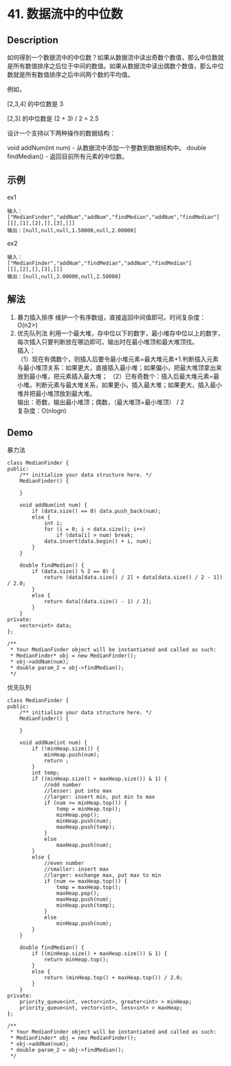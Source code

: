 # 41. 数据流中的中位数
## Description
如何得到一个数据流中的中位数？如果从数据流中读出奇数个数值，那么中位数就是所有数值排序之后位于中间的数值。如果从数据流中读出偶数个数值，那么中位数就是所有数值排序之后中间两个数的平均值。

例如，

[2,3,4] 的中位数是 3

[2,3] 的中位数是 (2 + 3) / 2 = 2.5

设计一个支持以下两种操作的数据结构：

void addNum(int num) - 从数据流中添加一个整数到数据结构中。
double findMedian() - 返回目前所有元素的中位数。

## 示例
ex1
```
输入：
["MedianFinder","addNum","addNum","findMedian","addNum","findMedian"]
[[],[1],[2],[],[3],[]]
输出：[null,null,null,1.50000,null,2.00000]
```
ex2
```
输入：
["MedianFinder","addNum","findMedian","addNum","findMedian"]
[[],[2],[],[3],[]]
输出：[null,null,2.00000,null,2.50000]
```

## 解法
1. 暴力插入排序
维护一个有序数组，直接返回中间值即可。时间复杂度：O(n<sop>2</sop>>)  
2. 优先队列法
利用一个最大堆，存中位以下的数字，最小堆存中位以上的数字，每次插入只要判断放在哪边即可。输出时在最小堆顶和最大堆顶找。  
插入：  
（1）现在有偶数个，则插入后要令最小堆元素=最大堆元素+1.判断插入元素与最小堆顶关系：如果更大，直接插入最小堆；如果偏小，把最大堆顶拿出来放到最小堆，把元素插入最大堆；
（2）已有奇数个：插入后最大堆元素=最小堆。判断元素与最大堆关系，如果更小，插入最大堆；如果更大，插入最小堆并把最小堆顶放到最大堆。  
输出：奇数，输出最小堆顶；偶数，（最大堆顶+最小堆顶） / 2  
复杂度：O(nlogn)

## Demo
暴力法
```
class MedianFinder {
public:
    /** initialize your data structure here. */
    MedianFinder() {
        
    }
    
    void addNum(int num) {
        if (data.size() == 0) data.push_back(num);
        else {
            int i;
            for (i = 0; i < data.size(); i++) 
                if (data[i] > num) break;
            data.insert(data.begin() + i, num);
        }
    }
    
    double findMedian() {
        if (data.size() % 2 == 0) {
            return (data[data.size() / 2] + data[data.size() / 2 - 1]) / 2.0;
        }
        else {
            return data[(data.size() - 1) / 2];
        }
    }
private:
    vector<int> data;
};

/**
 * Your MedianFinder object will be instantiated and called as such:
 * MedianFinder* obj = new MedianFinder();
 * obj->addNum(num);
 * double param_2 = obj->findMedian();
 */
```
优先队列
```
class MedianFinder {
public:
    /** initialize your data structure here. */
    MedianFinder() {
        
    }
    
    void addNum(int num) {
        if (!minHeap.size()) {
            minHeap.push(num);
            return ;
        }
        int temp;
        if ((minHeap.size() + maxHeap.size()) & 1) {
            //odd number
            //lesser: put into max
            //larger: insert min, put min to max
            if (num >= minHeap.top()) {
                temp = minHeap.top();
                minHeap.pop();
                minHeap.push(num);
                maxHeap.push(temp);
            }
            else 
                maxHeap.push(num);
        }
        else {
            //even number
            //smaller: insert max
            //larger: exchange max, put max to min
            if (num <= maxHeap.top()) {
                temp = maxHeap.top();
                maxHeap.pop();
                maxHeap.push(num);
                minHeap.push(temp);
            }
            else 
                minHeap.push(num);
        }
    }
    
    double findMedian() {
        if ((minHeap.size() + maxHeap.size()) & 1) {
            return minHeap.top();
        }
        else {
            return (minHeap.top() + maxHeap.top()) / 2.0;
        }
    }
private:
    priority_queue<int, vector<int>, greater<int> > minHeap;
    priority_queue<int, vector<int>, less<int> > maxHeap;
};

/**
 * Your MedianFinder object will be instantiated and called as such:
 * MedianFinder* obj = new MedianFinder();
 * obj->addNum(num);
 * double param_2 = obj->findMedian();
 */
```